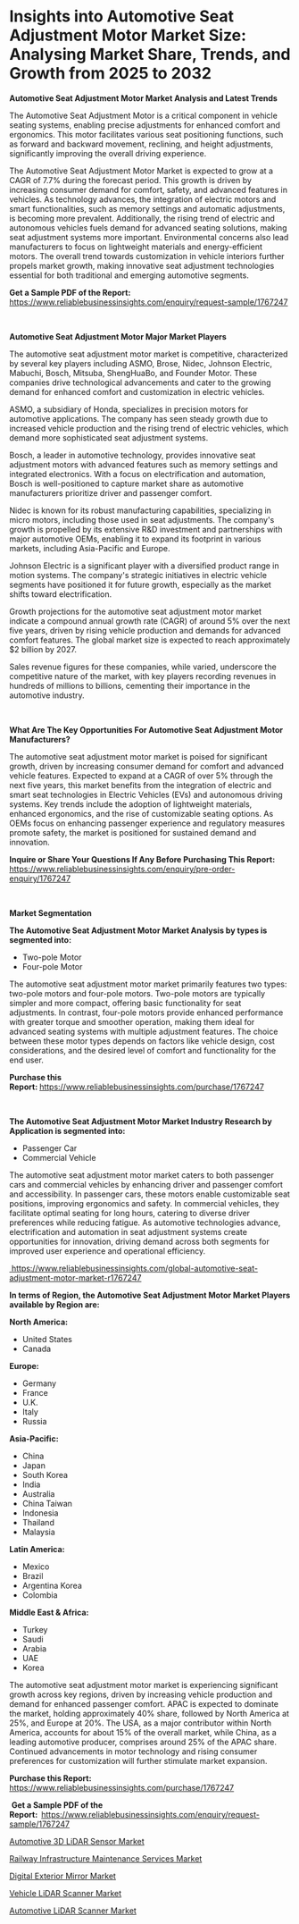 <p><h1>Insights into Automotive Seat Adjustment Motor Market Size: Analysing Market Share, Trends, and Growth from 2025 to 2032</h1></p><p><strong>Automotive Seat Adjustment Motor Market Analysis and Latest Trends</strong></p>
<p><p>The Automotive Seat Adjustment Motor is a critical component in vehicle seating systems, enabling precise adjustments for enhanced comfort and ergonomics. This motor facilitates various seat positioning functions, such as forward and backward movement, reclining, and height adjustments, significantly improving the overall driving experience. </p><p>The Automotive Seat Adjustment Motor Market is expected to grow at a CAGR of 7.7% during the forecast period. This growth is driven by increasing consumer demand for comfort, safety, and advanced features in vehicles. As technology advances, the integration of electric motors and smart functionalities, such as memory settings and automatic adjustments, is becoming more prevalent. Additionally, the rising trend of electric and autonomous vehicles fuels demand for advanced seating solutions, making seat adjustment systems more important. Environmental concerns also lead manufacturers to focus on lightweight materials and energy-efficient motors. The overall trend towards customization in vehicle interiors further propels market growth, making innovative seat adjustment technologies essential for both traditional and emerging automotive segments.</p></p>
<p><strong>Get a Sample PDF of the Report:&nbsp;</strong> <a href="https://www.reliablebusinessinsights.com/enquiry/request-sample/1767247?utm_campaign=39&utm_medium=2&utm_source=Github&utm_content=ia&utm_term=31032025&utm_id=automotive-seat-adjustment-motor">https://www.reliablebusinessinsights.com/enquiry/request-sample/1767247</a></p>
<p>&nbsp;</p>
<p><strong>Automotive Seat Adjustment Motor Major Market Players</strong></p>
<p><p>The automotive seat adjustment motor market is competitive, characterized by several key players including ASMO, Brose, Nidec, Johnson Electric, Mabuchi, Bosch, Mitsuba, ShengHuaBo, and Founder Motor. These companies drive technological advancements and cater to the growing demand for enhanced comfort and customization in electric vehicles.</p><p>ASMO, a subsidiary of Honda, specializes in precision motors for automotive applications. The company has seen steady growth due to increased vehicle production and the rising trend of electric vehicles, which demand more sophisticated seat adjustment systems. </p><p>Bosch, a leader in automotive technology, provides innovative seat adjustment motors with advanced features such as memory settings and integrated electronics. With a focus on electrification and automation, Bosch is well-positioned to capture market share as automotive manufacturers prioritize driver and passenger comfort.</p><p>Nidec is known for its robust manufacturing capabilities, specializing in micro motors, including those used in seat adjustments. The company's growth is propelled by its extensive R&D investment and partnerships with major automotive OEMs, enabling it to expand its footprint in various markets, including Asia-Pacific and Europe.</p><p>Johnson Electric is a significant player with a diversified product range in motion systems. The company's strategic initiatives in electric vehicle segments have positioned it for future growth, especially as the market shifts toward electrification.</p><p>Growth projections for the automotive seat adjustment motor market indicate a compound annual growth rate (CAGR) of around 5% over the next five years, driven by rising vehicle production and demands for advanced comfort features. The global market size is expected to reach approximately $2 billion by 2027. </p><p>Sales revenue figures for these companies, while varied, underscore the competitive nature of the market, with key players recording revenues in hundreds of millions to billions, cementing their importance in the automotive industry.</p></p>
<p>&nbsp;</p>
<p><strong>What Are The Key Opportunities For Automotive Seat Adjustment Motor Manufacturers?</strong></p>
<p><p>The automotive seat adjustment motor market is poised for significant growth, driven by increasing consumer demand for comfort and advanced vehicle features. Expected to expand at a CAGR of over 5% through the next five years, this market benefits from the integration of electric and smart seat technologies in Electric Vehicles (EVs) and autonomous driving systems. Key trends include the adoption of lightweight materials, enhanced ergonomics, and the rise of customizable seating options. As OEMs focus on enhancing passenger experience and regulatory measures promote safety, the market is positioned for sustained demand and innovation.</p></p>
<p><strong>Inquire or Share Your Questions If Any Before Purchasing This Report:</strong> <a href="https://www.reliablebusinessinsights.com/enquiry/pre-order-enquiry/1767247?utm_campaign=39&utm_medium=2&utm_source=Github&utm_content=ia&utm_term=31032025&utm_id=automotive-seat-adjustment-motor">https://www.reliablebusinessinsights.com/enquiry/pre-order-enquiry/1767247</a></p>
<p>&nbsp;</p>
<p><strong>Market Segmentation</strong></p>
<p><strong>The Automotive Seat Adjustment Motor Market Analysis by types is segmented into:</strong></p>
<p><ul><li>Two-pole Motor</li><li>Four-pole Motor</li></ul></p>
<p><p>The automotive seat adjustment motor market primarily features two types: two-pole motors and four-pole motors. Two-pole motors are typically simpler and more compact, offering basic functionality for seat adjustments. In contrast, four-pole motors provide enhanced performance with greater torque and smoother operation, making them ideal for advanced seating systems with multiple adjustment features. The choice between these motor types depends on factors like vehicle design, cost considerations, and the desired level of comfort and functionality for the end user.</p></p>
<p><strong>Purchase this Report:&nbsp;</strong><a href="https://www.reliablebusinessinsights.com/purchase/1767247?utm_campaign=39&utm_medium=2&utm_source=Github&utm_content=ia&utm_term=31032025&utm_id=automotive-seat-adjustment-motor">https://www.reliablebusinessinsights.com/purchase/1767247</a></p>
<p>&nbsp;</p>
<p><strong>The Automotive Seat Adjustment Motor Market Industry Research by Application is segmented into:</strong></p>
<p><ul><li>Passenger Car</li><li>Commercial Vehicle</li></ul></p>
<p><p>The automotive seat adjustment motor market caters to both passenger cars and commercial vehicles by enhancing driver and passenger comfort and accessibility. In passenger cars, these motors enable customizable seat positions, improving ergonomics and safety. In commercial vehicles, they facilitate optimal seating for long hours, catering to diverse driver preferences while reducing fatigue. As automotive technologies advance, electrification and automation in seat adjustment systems create opportunities for innovation, driving demand across both segments for improved user experience and operational efficiency.</p></p>
<p><a href="https://www.reliablebusinessinsights.com/global-automotive-seat-adjustment-motor-market-r1767247?utm_campaign=39&utm_medium=2&utm_source=Github&utm_content=ia&utm_term=31032025&utm_id=automotive-seat-adjustment-motor">&nbsp;https://www.reliablebusinessinsights.com/global-automotive-seat-adjustment-motor-market-r1767247</a></p>
<p><strong>In terms of Region, the Automotive Seat Adjustment Motor Market Players available by Region are:</strong></p>
<p>
    <p> <strong> North America: </strong>
        <ul>
            <li>United States</li>
            <li>Canada</li>
        </ul>
        </p> 
    <p> <strong> Europe: </strong>
        <ul>
            <li>Germany</li>
            <li>France</li>
            <li>U.K.</li>
            <li>Italy</li>
            <li>Russia</li>
        </ul>
        </p> 
    <p> <strong> Asia-Pacific: </strong>
        <ul>
            <li>China</li>
            <li>Japan</li>
            <li>South Korea</li>
            <li>India</li>
            <li>Australia</li>
            <li>China Taiwan</li>
            <li>Indonesia</li>
            <li>Thailand</li>
            <li>Malaysia</li>
        </ul>
        </p> 
    <p> <strong> Latin America: </strong>
        <ul>
            <li>Mexico</li>
            <li>Brazil</li>
            <li>Argentina Korea</li>
            <li>Colombia</li>
        </ul>
        </p> 
    <p> <strong> Middle East & Africa: </strong>
        <ul>
            <li>Turkey</li>
            <li>Saudi</li>
            <li>Arabia</li>
            <li>UAE</li>
            <li>Korea</li>
        </ul>
    </p>
    </p>
<p><p>The automotive seat adjustment motor market is experiencing significant growth across key regions, driven by increasing vehicle production and demand for enhanced passenger comfort. APAC is expected to dominate the market, holding approximately 40% share, followed by North America at 25%, and Europe at 20%. The USA, as a major contributor within North America, accounts for about 15% of the overall market, while China, as a leading automotive producer, comprises around 25% of the APAC share. Continued advancements in motor technology and rising consumer preferences for customization will further stimulate market expansion.</p></p>
<p><strong>Purchase this Report: </strong><a href="https://www.reliablebusinessinsights.com/purchase/1767247?utm_campaign=39&utm_medium=2&utm_source=Github&utm_content=ia&utm_term=31032025&utm_id=automotive-seat-adjustment-motor">https://www.reliablebusinessinsights.com/purchase/1767247</a></p>
<p>&nbsp;<strong>Get a Sample PDF of the Report:&nbsp;&nbsp;</strong><a href="https://www.reliablebusinessinsights.com/enquiry/request-sample/1767247?utm_campaign=39&utm_medium=2&utm_source=Github&utm_content=ia&utm_term=31032025&utm_id=automotive-seat-adjustment-motor">https://www.reliablebusinessinsights.com/enquiry/request-sample/1767247</a></p>
<p><strong></strong></p>
<p><p><a href="https://github.com/cingozascard/Market-Research-Report-List-1/blob/main/automotive-3d-lidar-sensor-market.md?utm_campaign=39&utm_medium=2&utm_source=Github&utm_content=ia&utm_term=31032025&utm_id=automotive-seat-adjustment-motor">Automotive 3D LiDAR Sensor Market</a></p><p><a href="https://github.com/benasjuettk3/Market-Research-Report-List-1/blob/main/railway-infrastructure-maintenance-services-market.md?utm_campaign=39&utm_medium=2&utm_source=Github&utm_content=ia&utm_term=31032025&utm_id=automotive-seat-adjustment-motor">Railway Infrastructure Maintenance Services Market</a></p><p><a href="https://github.com/akitamegge65/Market-Research-Report-List-1/blob/main/digital-exterior-mirror-market.md?utm_campaign=39&utm_medium=2&utm_source=Github&utm_content=ia&utm_term=31032025&utm_id=automotive-seat-adjustment-motor">Digital Exterior Mirror Market</a></p><p><a href="https://github.com/ardgenoud/Market-Research-Report-List-1/blob/main/vehicle-lidar-scanner-market.md?utm_campaign=39&utm_medium=2&utm_source=Github&utm_content=ia&utm_term=31032025&utm_id=automotive-seat-adjustment-motor">Vehicle LiDAR Scanner Market</a></p><p><a href="https://github.com/gauldvikerm6/Market-Research-Report-List-1/blob/main/automotive-lidar-scanner-market.md?utm_campaign=39&utm_medium=2&utm_source=Github&utm_content=ia&utm_term=31032025&utm_id=automotive-seat-adjustment-motor">Automotive LiDAR Scanner Market</a></p></p>